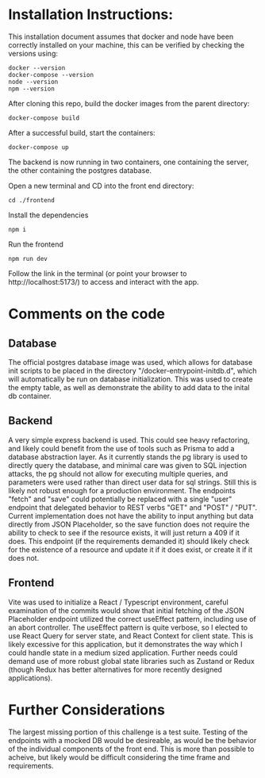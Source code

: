 # Installation Instructions:

This installation document assumes that docker and node have been correctly installed on your machine, this can be verified by checking the versions using:

```
docker --version
docker-compose --version
node --version
npm --version
```

After cloning this repo, build the docker images from the parent directory:

```
docker-compose build
```

After a successful build, start the containers:

```
docker-compose up
```

The backend is now running in two containers, one containing the server, the other containing the postgres database.

Open a new terminal and CD into the front end directory:

```
cd ./frontend
```

Install the dependencies

```
npm i
```

Run the frontend

```
npm run dev
```

Follow the link in the terminal (or point your browser to http://localhost:5173/) to access and interact with the app.

# Comments on the code

## Database

The official postgres database image was used, which allows for database init scripts to be placed in the directory "/docker-entrypoint-initdb.d", which will automatically be run on database initialization. This was used to create the empty table, as well as demonstrate the ability to add data to the inital db container.

## Backend

A very simple express backend is used. This could see heavy refactoring, and likely could benefit from the use of tools such as Prisma to add a database abstraction layer. As it currently stands the pg library is used to directly query the database, and minimal care was given to SQL injection attacks, the pg should not allow for executing multiple queries, and parameters were used rather than direct user data for sql strings. Still this is likely not robust enough for a production environment. The endpoints "fetch" and "save" could potentially be replaced with a single "user" endpoint that delegated behavior to REST verbs "GET" and "POST" / "PUT". Current implementation does not have the ability to input anything but data directly from JSON Placeholder, so the save function does not require the ability to check to see if the resource exists, it will just return a 409 if it does. This endpoint (if the requirements demanded it) should likely check for the existence of a resource and update it if it does exist, or create it if it does not.

## Frontend

Vite was used to initialize a React / Typescript environment, careful examination of the commits would show that initial fetching of the JSON Placeholder endpoint utilized the correct useEffect pattern, including use of an abort controller. The useEffect pattern is quite verbose, so I elected to use React Query for server state, and React Context for client state. This is likely excessive for this application, but it demonstrates the way which I could handle state in a medium sized application. Further needs could demand use of more robust global state libraries such as Zustand or Redux (though Redux has better alternatives for more recently designed applications).

# Further Considerations

The largest missing portion of this challenge is a test suite. Testing of the endpoints with a mocked DB would be desireable, as would be the behavior of the individual components of the front end. This is more than possible to acheive, but likely would be difficult considering the time frame and requirements.
